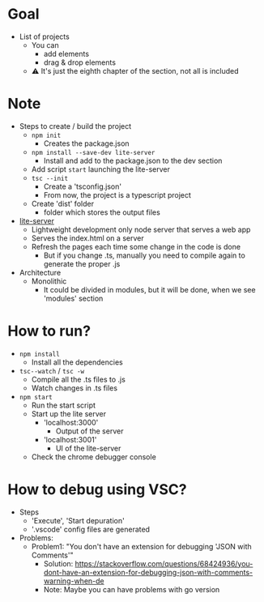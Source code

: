 # Goal
* List of projects
  * You can
    * add elements
    * drag & drop elements
  * :warning: It's just the eighth chapter of the section, not all is included

# Note
* Steps to create / build the project
    * `npm init`
        * Creates the package.json
    * `npm install --save-dev lite-server`
        * Install and add to the package.json to the dev section
    * Add script `start` launching the lite-server
    * `tsc --init`
      * Create a 'tsconfig.json'
      * From now, the project is a typescript project
    * Create 'dist' folder
      * folder which stores the output files
* [lite-server](https://www.npmjs.com/package/lite-server)
    * Lightweight development only node server that serves a web app
    * Serves the index.html on a server
    * Refresh the pages each time some change in the code is done
        * But if you change .ts, manually you need to compile again to generate the proper .js
* Architecture 
  * Monolithic
    * It could be divided in modules, but it will be done, when we see 'modules' section

# How to run?
* `npm install`
    * Install all the dependencies
* `tsc--watch` / `tsc -w`
    * Compile all the .ts files to .js
    * Watch changes in .ts files
* `npm start`
    * Run the start script
    * Start up the lite server
        * 'localhost:3000'
            * Output of the server
        * 'localhost:3001'
            * UI of the lite-server
    * Check the chrome debugger console

# How to debug using VSC?
* Steps
  * 'Execute', 'Start depuration'
  * '.vscode' config files are generated
* Problems:
  * Problem1: "You don't have an extension for debugging 'JSON with Comments'"
    * Solution: https://stackoverflow.com/questions/68424936/you-dont-have-an-extension-for-debugging-json-with-comments-warning-when-de
    * Note: Maybe you can have problems with go version
